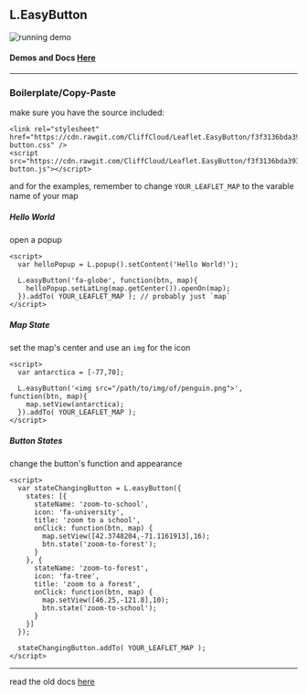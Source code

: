 ## L.EasyButton

![running demo](https://raw.githubusercontent.com/CliffCloud/Leaflet.EasyButton/dist/img/alert_example.gif)

#### Demos and Docs [Here](http://danielmontague.com/projects/easyButton.js/v1/examples/)

-----------------------------------------------------------------------------------

### Boilerplate/Copy-Paste

make sure you have the source included:

    <link rel="stylesheet" href="https://cdn.rawgit.com/CliffCloud/Leaflet.EasyButton/f3f3136bda3937aa813c80a1a6c8c921c6df06ed/src/easy-button.css" />
    <script src="https://cdn.rawgit.com/CliffCloud/Leaflet.EasyButton/f3f3136bda3937aa813c80a1a6c8c921c6df06ed/src/easy-button.js"></script>

and for the examples, remember to change `YOUR_LEAFLET_MAP` to the varable name of your map

##### Hello World

open a popup

    <script>
      var helloPopup = L.popup().setContent('Hello World!');

      L.easyButton('fa-globe', function(btn, map){
        helloPopup.setLatLng(map.getCenter()).openOn(map);
      }).addTo( YOUR_LEAFLET_MAP ); // probably just `map`
    </script>

##### Map State

set the map's center and use an `img` for the icon

    <script>
      var antarctica = [-77,70];

      L.easyButton('<img src="/path/to/img/of/penguin.png">', function(btn, map){
        map.setView(antarctica);
      }).addTo( YOUR_LEAFLET_MAP );
    </script>

##### Button States

change the button's function and appearance

    <script>
      var stateChangingButton = L.easyButton({
        states: [{
          stateName: 'zoom-to-school',
          icon: 'fa-university',
          title: 'zoom to a school',
          onClick: function(btn, map) {
            map.setView([42.3748204,-71.1161913],16);
            btn.state('zoom-to-forest');
          }
        }, {
          stateName: 'zoom-to-forest',
          icon: 'fa-tree',
          title: 'zoom to a forest',
          onClick: function(btn, map) {
            map.setView([46.25,-121.8],10);
            btn.state('zoom-to-school');
          }
        }]
      });

      stateChangingButton.addTo( YOUR_LEAFLET_MAP );
    </script>

-----------------------------------------------------------------------------------
read the old docs [here](http://cliffcloud.github.io/Leaflet.EasyButton/)
